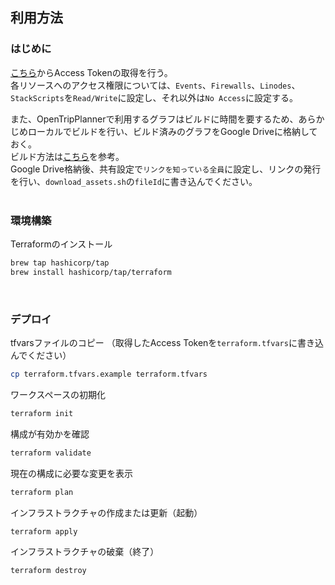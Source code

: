 ## 利用方法

### はじめに

[こちら](https://cloud.linode.com/profile/tokens)からAccess Tokenの取得を行う。<br>
各リソースへのアクセス権限については、`Events`、`Firewalls`、`Linodes`、`StackScripts`を`Read/Write`に設定し、それ以外は`No Access`に設定する。<br>

また、OpenTripPlannerで利用するグラフはビルドに時間を要するため、あらかじめローカルでビルドを行い、ビルド済みのグラフをGoogle Driveに格納しておく。<br>
ビルド方法は[こちら](https://github.com/fksms/Deploy-OTP2-on-Docker)を参考。<br>
Google Drive格納後、共有設定で`リンクを知っている全員`に設定し、リンクの発行を行い、`download_assets.sh`の`fileId`に書き込んでください。<br>
<br>

### 環境構築

Terraformのインストール
```sh
brew tap hashicorp/tap
brew install hashicorp/tap/terraform
```
<br>

### デプロイ

tfvarsファイルのコピー （取得したAccess Tokenを`terraform.tfvars`に書き込んでください）
```sh
cp terraform.tfvars.example terraform.tfvars
```

ワークスペースの初期化
```sh
terraform init
```

構成が有効かを確認
```sh
terraform validate
```

現在の構成に必要な変更を表示
```sh
terraform plan
```

インフラストラクチャの作成または更新（起動）
```sh
terraform apply
```

インフラストラクチャの破棄（終了）
```sh
terraform destroy
```
<br>
